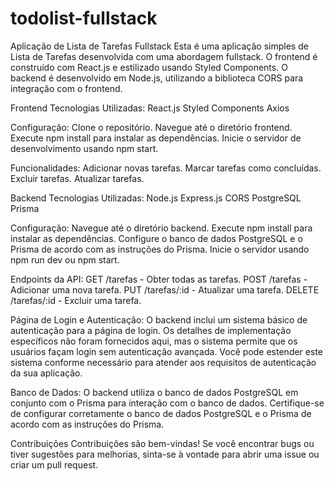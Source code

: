 # todolist-fullstack
Aplicação de Lista de Tarefas Fullstack
Esta é uma aplicação simples de Lista de Tarefas desenvolvida com uma abordagem fullstack. O frontend é construído com React.js e estilizado usando Styled Components. O backend é desenvolvido em Node.js, utilizando a biblioteca CORS para integração com o frontend.

Frontend
Tecnologias Utilizadas:
React.js
Styled Components
Axios

Configuração:
Clone o repositório.
Navegue até o diretório frontend.
Execute npm install para instalar as dependências.
Inicie o servidor de desenvolvimento usando npm start.

Funcionalidades:
Adicionar novas tarefas.
Marcar tarefas como concluídas.
Excluir tarefas.
Atualizar tarefas.

Backend
Tecnologias Utilizadas:
Node.js
Express.js
CORS
PostgreSQL
Prisma

Configuração:
Navegue até o diretório backend.
Execute npm install para instalar as dependências.
Configure o banco de dados PostgreSQL e o Prisma de acordo com as instruções do Prisma.
Inicie o servidor usando npm run dev ou npm start.

Endpoints da API:
GET /tarefas - Obter todas as tarefas.
POST /tarefas - Adicionar uma nova tarefa.
PUT /tarefas/:id - Atualizar uma tarefa.
DELETE /tarefas/:id - Excluir uma tarefa.

Página de Login e Autenticação:
O backend inclui um sistema básico de autenticação para a página de login. Os detalhes de implementação específicos não foram fornecidos aqui, mas o sistema permite que os usuários façam login sem autenticação avançada. Você pode estender este sistema conforme necessário para atender aos requisitos de autenticação da sua aplicação.

Banco de Dados:
O backend utiliza o banco de dados PostgreSQL em conjunto com o Prisma para interação com o banco de dados. Certifique-se de configurar corretamente o banco de dados PostgreSQL e o Prisma de acordo com as instruções do Prisma.

Contribuições
Contribuições são bem-vindas! Se você encontrar bugs ou tiver sugestões para melhorias, sinta-se à vontade para abrir uma issue ou criar um pull request.

